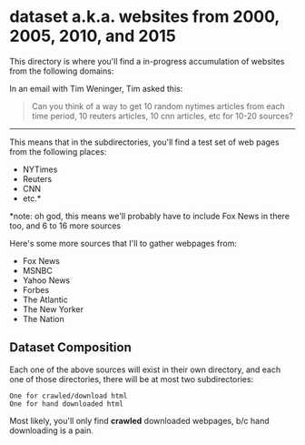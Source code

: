 dataset a.k.a. websites from 2000, 2005, 2010, and 2015
=======================================================

This directory is where you'll find a in-progress accumulation of
websites from the following domains:

In an email with Tim Weninger, Tim asked this:

> Can you think of a way to get 10 random nytimes articles from each time period, 10 reuters articles, 10 cnn articles, etc for 10-20 sources?

---

This means that in the subdirectories, you'll find a test set of web pages from the following places:

* NYTimes
* Reuters
* CNN
* etc.*

*note: oh god, this means we'll probably have to include Fox News in there too, and 6 to 16 more sources

Here's some more sources that I'll to gather webpages from:

* Fox News
* MSNBC
* Yahoo News
* Forbes
* The Atlantic
* The New Yorker
* The Nation

Dataset Composition
-------------------

Each one of the above sources will exist in their own directory, and each one of those directories, there will be at most two subdirectories:

    One for crawled/download html
    One for hand downloaded html

Most likely, you'll only find **crawled** downloaded webpages, b/c hand downloading is a pain.

